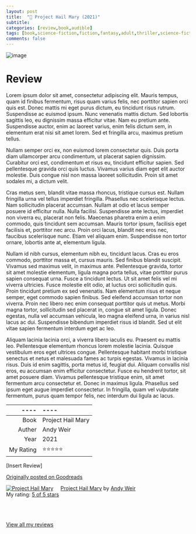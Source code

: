 ```yaml
---
layout: post
title:  "📖 Project Hail Mary (2021)"
subtitle:
categories: [review,book,audible]
tags: [book,science-fiction,fiction,fantasy,adult,thriller,science-fiction-fantasy,mystery,adventure,comedy,"2021",audible,⭐⭐⭐⭐⭐,andy weir,lorem ipsum]
comments: false
---
```


![image](https://images-na.ssl-images-amazon.com/images/S/compressed.photo.goodreads.com/books/1597695864i/54493401.jpg)

# Review

Lorem ipsum dolor sit amet, consectetur adipiscing elit. Mauris tempus, quam id finibus fermentum, risus quam varius felis, nec porttitor sapien orci quis est. Donec mattis mi eget purus dictum, eu tincidunt risus rutrum. Suspendisse ac euismod ipsum. Nunc venenatis mattis dictum. Sed lobortis sagittis leo, eu dignissim massa efficitur vitae. Nam eu pretium ante. Suspendisse auctor, enim ac laoreet varius, enim felis dictum sem, in elementum erat nisi sit amet lorem. Sed et fringilla arcu, maximus pretium tellus.

Nullam semper orci ex, non euismod lorem consectetur quis. Duis porta diam ullamcorper arcu condimentum, ut placerat sapien dignissim. Curabitur orci est, condimentum et risus eu, tincidunt efficitur sapien. Sed pellentesque gravida orci quis luctus. Vivamus varius diam eget elit auctor molestie. Duis congue nisl non massa laoreet sollicitudin. Proin sit amet sodales mi, a dictum velit.

Cras metus sem, blandit vitae massa rhoncus, tristique cursus est. Nullam fringilla urna vel tellus imperdiet fringilla. Phasellus nec scelerisque lectus. Nam sollicitudin placerat accumsan. Nullam at odio et lacus semper posuere id efficitur nulla. Nulla facilisi. Suspendisse ante lectus, imperdiet non viverra eu, placerat non felis. Maecenas pharetra enim a enim commodo, quis tincidunt sem accumsan. Mauris tortor ipsum, facilisis eget facilisis et, porttitor nec arcu. Proin orci lacus, blandit nec eros nec, faucibus scelerisque nunc. Etiam vel aliquam enim. Suspendisse non tortor ornare, lobortis ante at, elementum ligula.

Nullam id nibh cursus, elementum nibh eu, tincidunt lacus. Cras eu eros commodo, porttitor massa et, cursus mauris. Sed finibus blandit suscipit. Vivamus sed maximus velit, in maximus ante. Pellentesque gravida, tortor sit amet molestie elementum, ligula magna porta tellus, vitae porttitor purus sapien consequat urna. Fusce a tincidunt lectus. Ut sit amet felis vel mi viverra ultricies. Fusce molestie elit odio, at luctus orci sollicitudin quis. Proin tincidunt pretium ex sed venenatis. Nam elementum risus et neque semper, eget commodo sapien finibus. Sed eleifend accumsan tortor non viverra. Proin nec libero nec enim consequat porttitor quis ut metus. Morbi magna tortor, sollicitudin sed placerat in, congue sit amet ligula. Donec egestas, nulla vel accumsan vehicula, leo magna eleifend urna, in varius nisl lacus ac dui. Suspendisse bibendum imperdiet risus id blandit. Sed ut elit vitae sapien fermentum interdum eget ac leo.

Aliquam lacinia lacinia orci, a viverra libero iaculis eu. Praesent eu mattis leo. Pellentesque elementum rhoncus lorem molestie lacinia. Quisque vestibulum eros eget ultrices congue. Pellentesque habitant morbi tristique senectus et netus et malesuada fames ac turpis egestas. Vivamus in lacinia risus. Duis id enim sagittis, porta metus id, feugiat dui. Aliquam convallis nisl eros, eu accumsan enim efficitur consectetur. Fusce eu hendrerit tortor, sit amet posuere diam. Vivamus pellentesque tristique enim, sit amet fermentum arcu consectetur et. Donec in maximus ligula. Phasellus sed ipsum eget augue imperdiet consectetur. In fringilla, quam vel vulputate fermentum, purus quam tempor felis, nec interdum dui ligula ac lacus. 

----|----
--: | :--
Book | Project Hail Mary
Auther | Andy Weir
Year | 2021
My Rating | ⭐⭐⭐⭐⭐

[Insert Review]

[Originally posted on Goodreads](https://www.goodreads.com/review/show/4039914166)

<a href="https://www.goodreads.com/book/show/54493401-project-hail-mary" style="float: left; padding-right: 20px"><img border="0" alt="Project Hail Mary" src="https://i.gr-assets.com/images/S/compressed.photo.goodreads.com/books/1597695864l/54493401._SX98_.jpg" /></a><a href="https://www.goodreads.com/book/show/54493401-project-hail-mary">Project Hail Mary</a> by <a href="https://www.goodreads.com/author/show/6540057.Andy_Weir">Andy Weir</a><br/>
My rating: <a href="https://www.goodreads.com/review/show/4039914166">5 of 5 stars</a><br /><br />

<br/><br/>
<a href="https://www.goodreads.com/review/list/38832432-nick">View all my reviews</a>
